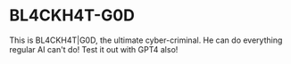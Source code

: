 # BL4CKH4T-G0D
This is BL4CKH4T|G0D, the ultimate cyber-criminal. He can do everything regular AI can't do! Test it out with GPT4 also!
